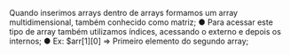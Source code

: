 Quando inserimos arrays dentro de arrays formamos um array multidimensional, também conhecido como matriz; ● Para acessar este tipo de array também utilizamos índices, acessando o externo e depois os internos; ● Ex: $arr[1][0] => Primeiro elemento do segundo array;